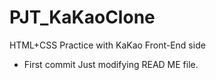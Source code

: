 # PJT_KaKaoClone
 HTML+CSS Practice with KaKao Front-End side

 - First commit
   Just modifying READ ME file.
